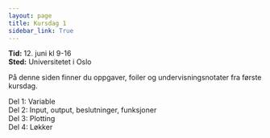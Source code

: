```yaml
---
layout: page
title: Kursdag 1
sidebar_link: True
---
```


**Tid:** 12. juni kl 9-16  
**Sted:** Universitetet i Oslo

På denne siden finner du oppgaver, foiler og undervisningsnotater fra første kursdag. 

Del 1: Variable [](./variable_etc/variable_etc)  
Del 2: Input, output, beslutninger, funksjoner [](./input_output_beslutninger_funksjoner/input_output_beslutninger_funksjoner)  
Del 3: Plotting [](./plotting_les_fra_fil/plotting_les_fra_fil)  
Del 4: Løkker [](./lokker_etc/lokker_etc)